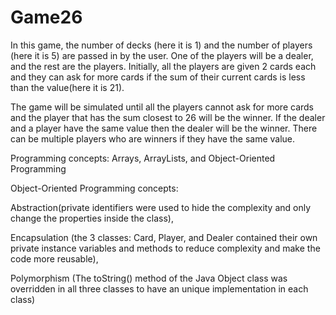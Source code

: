 # Game26

In this game, the number of decks (here it is 1) and the number of players (here it is 5) are passed in by the user. One of the players will be a dealer, and the rest are the players. Initially, all the players are given 2 cards each and they can ask for more cards if the sum of their current cards is less than the value(here it is 21).

The game will be simulated until all the players cannot ask for more cards and the player that has the sum closest to 26 will be the winner. If the dealer and a player have the same value then the dealer will be the winner. There can be multiple players who are winners if they have the same value. 

Programming concepts: Arrays, ArrayLists, and Object-Oriented Programming

Object-Oriented Programming concepts:

Abstraction(private identifiers were used to hide the complexity and only change the properties inside the class), 

Encapsulation (the 3 classes: Card, Player, and Dealer contained their own private instance variables and methods to reduce complexity and make the code more reusable), 

Polymorphism (The toString() method of the Java Object class was overridden in all three classes to have an unique implementation in each class)
